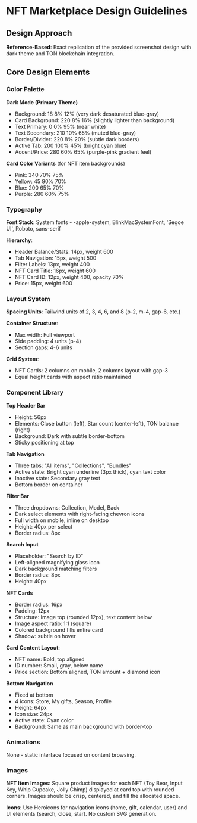 # NFT Marketplace Design Guidelines

## Design Approach
**Reference-Based**: Exact replication of the provided screenshot design with dark theme and TON blockchain integration.

## Core Design Elements

### Color Palette

**Dark Mode (Primary Theme)**
- Background: 18 8% 12% (very dark desaturated blue-gray)
- Card Background: 220 8% 16% (slightly lighter than background)
- Text Primary: 0 0% 95% (near white)
- Text Secondary: 210 10% 65% (muted blue-gray)
- Border/Divider: 220 8% 20% (subtle dark borders)
- Active Tab: 200 100% 45% (bright cyan blue)
- Accent/Price: 280 60% 65% (purple-pink gradient feel)

**Card Color Variants** (for NFT item backgrounds)
- Pink: 340 70% 75%
- Yellow: 45 90% 70%
- Blue: 200 65% 70%
- Purple: 280 60% 75%

### Typography

**Font Stack**: System fonts - -apple-system, BlinkMacSystemFont, 'Segoe UI', Roboto, sans-serif

**Hierarchy**:
- Header Balance/Stats: 14px, weight 600
- Tab Navigation: 15px, weight 500
- Filter Labels: 13px, weight 400
- NFT Card Title: 16px, weight 600
- NFT Card ID: 12px, weight 400, opacity 70%
- Price: 15px, weight 600

### Layout System

**Spacing Units**: Tailwind units of 2, 3, 4, 6, and 8 (p-2, m-4, gap-6, etc.)

**Container Structure**:
- Max width: Full viewport
- Side padding: 4 units (p-4)
- Section gaps: 4-6 units

**Grid System**:
- NFT Cards: 2 columns on mobile, 2 columns layout with gap-3
- Equal height cards with aspect ratio maintained

### Component Library

**Top Header Bar**
- Height: 56px
- Elements: Close button (left), Star count (center-left), TON balance (right)
- Background: Dark with subtle border-bottom
- Sticky positioning at top

**Tab Navigation**
- Three tabs: "All items", "Collections", "Bundles"
- Active state: Bright cyan underline (3px thick), cyan text color
- Inactive state: Secondary gray text
- Bottom border on container

**Filter Bar**
- Three dropdowns: Collection, Model, Back
- Dark select elements with right-facing chevron icons
- Full width on mobile, inline on desktop
- Height: 40px per select
- Border radius: 8px

**Search Input**
- Placeholder: "Search by ID"
- Left-aligned magnifying glass icon
- Dark background matching filters
- Border radius: 8px
- Height: 40px

**NFT Cards**
- Border radius: 16px
- Padding: 12px
- Structure: Image top (rounded 12px), text content below
- Image aspect ratio: 1:1 (square)
- Colored background fills entire card
- Shadow: subtle on hover

**Card Content Layout**:
- NFT name: Bold, top aligned
- ID number: Small, gray, below name
- Price section: Bottom aligned, TON amount + diamond icon

**Bottom Navigation**
- Fixed at bottom
- 4 icons: Store, My gifts, Season, Profile
- Height: 64px
- Icon size: 24px
- Active state: Cyan color
- Background: Same as main background with border-top

### Animations
None - static interface focused on content browsing.

### Images
**NFT Item Images**: Square product images for each NFT (Toy Bear, Input Key, Whip Cupcake, Jolly Chimp) displayed at card top with rounded corners. Images should be crisp, centered, and fill the allocated space.

**Icons**: Use Heroicons for navigation icons (home, gift, calendar, user) and UI elements (search, close, star). No custom SVG generation.